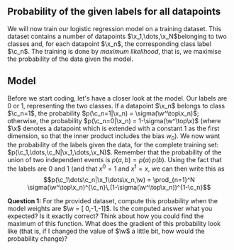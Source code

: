 
## Probability of the given labels for all datapoints

We will now train our logistic regression model on a training dataset. This dataset contains a number of datapoints $\x_1,\dots,\x_N$belonging to two classes and, for each datapoint $\x_n$, the corresponding class label $\c_n$. The training is done by *maximum likelihood*, that is, we maximise the probability of the data given the model. 

## Model

Before we start coding, let's have a closer look at the model. Our labels are $0$ or $1$, representing the two classes. If a datapoint $\x_n$ belongs to class $\c_n=1$, the probability $p(\c_n=1|\x_n) = \sigma(\w^\top\x_n)$; otherwise, the probability $p(\c_n=0|\x_n) = 1-\sigma(\w^\top\x)$ (where $\x$ denotes a datapoint which is extended with a constant $1$ as the first dimension, so that the inner product includes the bias $w_0$). We now want the probability of the labels given the data, for the complete training set: $p(\c_1,\dots,\c_N|\x_1,\dots,\x_N)$. Remember that the probability of the union of two independent events is $p(a,b)=p(a)\,p(b)$. Using the fact that the labels are $0$ and $1$ (and that $x^0=1$ and $x^1=x$, we can then write this as 
$$p(\c_1\dots\c_n|\x_1\dots\x_n,\w) = \prod_{n=1}^N \sigma(\w^\top\x_n)^{\c_n}\,(1-\sigma(\w^\top\x_n))^{1-\c_n}$$

**Question 1:** For the provided dataset, compute this probability when the model weights are $\w = [ 0,-1,-1]$. Is the computed answer what you expected? Is it exactly correct?
Think about how you could find the maximum of this function. What does the gradient of this probability look like (that is, if I changed the value of $\w$ a little bit, how would the probability change)?
